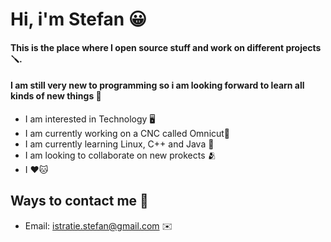 # Hi, i'm Stefan 😀 

#### This is the place where I open source stuff and work on different projects 🪛. 
#### I am still very new to programming so i am looking forward to learn all kinds of new things 🍎

- I am interested in Technology 🖥️
- I am currently working on a CNC called Omnicut🧮
- I am currently learning Linux, C++ and Java 🤖
- I am looking to collaborate on new prokects 🫂
- I ❤️🐱

## Ways to contact me 🤝
- Email: istratie.stefan@gmail.com ✉️
